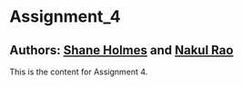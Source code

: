 # Assignment_4
## Authors: [Shane Holmes](https://github.com/shaneholmes10) and [Nakul Rao](https://github.com/Nakul-27)
This is the content for Assignment 4.

